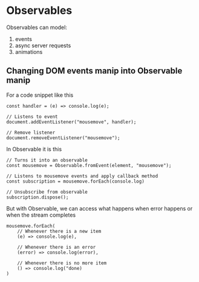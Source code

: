 # Observables

Observables can model:

1. events
2. async server requests
3. animations

## Changing DOM events manip into Observable manip

For a code snippet like this

```
const handler = (e) => console.log(e);

// Listens to event
document.addEventListener("mousemove", handler);

// Remove listener
document.removeEventListener("mousemove");
```

In Observable it is this

```
// Turns it into an observable
const mousemove = Observable.fromEvent(element, "mousemove");

// Listens to mousemove events and apply callback method
const subscription = mousemove.forEach(console.log)

// Unsubscribe from observable
subscription.dispose();
```

But with Observable, we can access what happens when error happens or when the stream completes

```
mousemove.forEach(
    // Whenever there is a new item
    (e) => console.log(e),

    // Whenever there is an error
    (error) => console.log(error),

    // Whenever there is no more item
    () => console.log("done)
)
```

